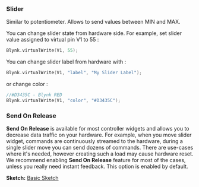 
### Slider

Similar to potentiometer. Allows to send values between MIN and MAX.
 
You can change slider state from hardware side. For example, set slider value assigned to virtual pin V1 to 55 : 

```cpp
Blynk.virtualWrite(V1, 55);
```

You can change slider label from hardware with : 

```cpp
Blynk.virtualWrite(V1, "label", "My Slider Label");
```

or change color : 

```cpp
//#D3435C - Blynk RED
Blynk.virtualWrite(V1, "color", "#D3435C");
```
 
### Send On Release
**Send On Release** is available for most controller widgets and allows you to decrease data traffic on your hardware. 
For example, when you move slider widget, commands are continuously streamed to the hardware, during a single slider move 
you can send dozens of commands. There are use-cases where it's needed, however creating such a load may cause hardware reset. 
We recommend enabling **Send On Release** feature for most of the cases, unless you really need instant feedback.
This option is enabled by default.

**Sketch:** [Basic Sketch](https://github.com/blynkkk/blynk-library/blob/master/examples/GettingStarted/BlynkBlink/BlynkBlink.ino)